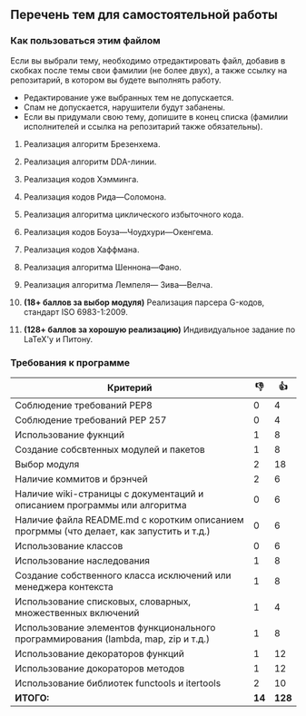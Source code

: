 ## Перечень тем для самостоятельной работы

### Как пользоваться этим файлом

Если вы выбрали тему, необходимо отредактировать файл, добавив в скобках после темы свои фамилии (не более двух), а также ссылку на репозитарий, в котором вы будете выполнять работу.
* Редактирование уже выбранных тем не допускается.
* Спам не допускается, нарушители будут забанены.
* Если вы придумали свою тему, допишите в конец списка (фамилии исполнителей и ссылка на репозитарий также обязательны).

1. Реализация алгоритм Брезенхема.
2. Реализация алгоритм DDA-линии.
3. Реализация кодов Хэмминга.
4. Реализация кодов Рида—Соломона.
5. Реализация алгоритма циклического избыточного кода.
6. Реализация кодов Боуза—Чоудхури—Окенгема.
7. Реализация кодов Хаффмана.
8. Реализация алгоритма Шеннона—Фано.
9. Реализация алгоритма Лемпеля— Зива—Велча.

10. **(18+ баллов за выбор модуля)** Реализация парсера G-кодов, стандарт ISO 6983-1:2009.

11. **(128+ баллов за хорошую реализацию)** Индивидуальное задание по LaTeX'у и Питону.

### Требования к программе

Критерий      | :-1: | :+1: 
------------- | -----|-------
Соблюдение требований PEP8 | 0 | 4
Соблюдение требований PEP 257 | 0 | 4
Использование фукнций | 1 | 8
Создание собсвтенных модулей и пакетов | 1 | 8
Выбор модуля | 2 | 18
Наличие коммитов и брэнчей | 2 | 6
Наличие wiki-страницы с документаций и описанием программы или алгоритма | 0 | 6
Наличие файла README.md с коротким описанием прогрммы (что делает, как запустить и т.д.) | 0 | 6
Использование классов | 0 | 6
Использование наследования | 1 | 8
Создание собственного класса исключений или менеджера контекста | 1 | 8
Использование списковых, словарных, множественных включений | 1 | 4
Использование элементов функционального программирования (lambda, map, zip и т.д.) | 1 | 8
Использование декораторов функций | 1 | 12
Использование докораторов методов | 1 | 12
Использование библиотек functools и itertools | 2 | 10
**ИТОГО:** | **14** | **128**
